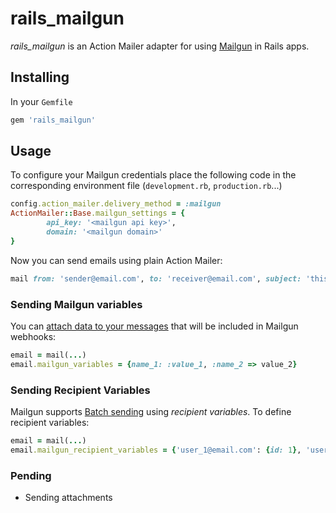 # rails_mailgun

*rails_mailgun* is an Action Mailer adapter for using [Mailgun](http://www.mailgun.com/) in Rails apps.

## Installing

In your `Gemfile`

```ruby
gem 'rails_mailgun'
```

## Usage

To configure your Mailgun credentials place the following code in the corresponding environment file (`development.rb`, `production.rb`...)

```ruby
config.action_mailer.delivery_method = :mailgun
ActionMailer::Base.mailgun_settings = {
		api_key: '<mailgun api key>',
		domain: '<mailgun domain>'
}
```

Now you can send emails using plain Action Mailer:

```ruby
mail from: 'sender@email.com', to: 'receiver@email.com', subject: 'this is an email'
```

### Sending Mailgun variables

You can [attach data to your messages](http://documentation.mailgun.com/user_manual.html#attaching-data-to-messages) that will be included in Mailgun webhooks:

```ruby
email = mail(...)
email.mailgun_variables = {name_1: :value_1, :name_2 => value_2}
```

### Sending Recipient Variables

Mailgun supports [Batch sending](http://documentation.mailgun.com/user_manual.html#batch-sending) using *recipient variables*. To define recipient variables:

```ruby
email = mail(...)
email.mailgun_recipient_variables = {'user_1@email.com': {id: 1}, 'user_2@email.com': {id: 2}}
```

### Pending

 - Sending attachments


